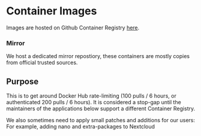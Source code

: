 # Container Images

Images are hosted on Github Container Registry [here](https://github.com/orgs/truecharts/packages?ecosystem=container&visibility=public).


### Mirror

We host a dedicated mirror repostiory, these containers are mostly copies from official trusted sources.

## Purpose

This is to get around Docker Hub rate-limiting (100 pulls / 6 hours, or authenticated 200 pulls / 6 hours). It is considered a stop-gap until the maintainers of the applications below support a different Container Registry.

We also sometimes need to apply small patches and additions for our users: For example, adding nano and extra-packages to Nextcloud
